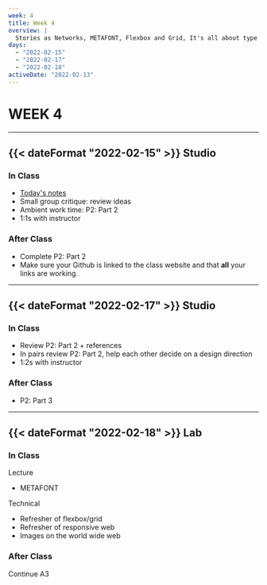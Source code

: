 ```yaml
---
week: 4
title: Week 4
overview: |
  Stories as Networks, METAFONT, Flexbox and Grid, It's all about type
days:
  - "2022-02-15"
  - "2022-02-17"
  - "2022-02-18"
activeDate: "2022-02-13"
---
```

# WEEK 4

---

## {{< dateFormat "2022-02-15" >}} Studio

### In Class
* [Today's notes](https://docs.google.com/document/d/1WX_H7n8PQ8m0YLaFFKKaGzU9mTd-pZSDN2g-_Zl-bQU/edit?usp=sharing)
* Small group critique: review ideas
* Ambient work time: P2: Part 2
* 1:1s with instructor

### After Class
* Complete P2: Part 2
* Make sure your Github is linked to the class website and that **all** your links are working.
---

## {{< dateFormat "2022-02-17" >}} Studio

### In Class
* Review P2: Part 2 + references
* In pairs review P2: Part 2, help each other decide on a design direction
* 1:2s with instructor

### After Class
* P2: Part 3

---

## {{< dateFormat "2022-02-18" >}} Lab

### In Class
Lecture
* METAFONT

Technical
* Refresher of flexbox/grid
* Refresher of responsive web
* Images on the world wide web

### After Class
Continue A3
